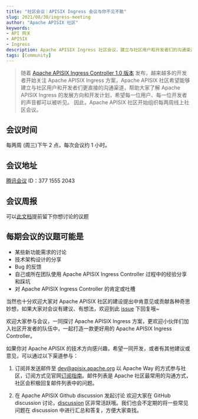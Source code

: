 ```yaml
---
title: "社区会议｜APISIX Ingress 会议与你不见不散"
slug: 2021/08/30/ingress-meeting
author: "Apache APISIX 社区"
keywords:
- API 网关
- APISIX
- Ingress
description: Apache APISIX Ingress 社区会议，建立与社区用户和开发者们的沟通渠道，帮助大家了解 Apache APISIX Ingress 的发展方向和开发计划。
tags: [Community]
---
```


> 随着 [Apache APISIX Ingress Controller 1.0 版本](https://apisix.apache.org/blog/2021/06/18/first-GA-version-v1.0-of-Apache-APISIX-Ingress-Controller-released) 发布，越来越多的开发者开始关注 Apache APISIX Ingress 方案，Apache APISIX 社区希望能够建立与社区用户和开发者们更直接的沟通渠道，帮助大家了解 Apache APISIX Ingress 的发展方向和开发计划，希望每一位用户、每一位开发者的声音都可以被听见。 因此，Apache APISIX 社区开始组织每两周线上社区会议。

<!--truncate-->

## 会议时间

每两周 (周三)下午 2 点，每次会议约 1 小时。

## 会议地址

[腾讯会议](https://meeting.tencent.com/s/eTvhm052verD) ID：377 1555 2043

## 会议周报

可以[此文档](https://docs.qq.com/doc/DSEhMeGJ0UXdydFJy)提前留下你想讨论的议题

## 每期会议的议题可能是

- 某些新功能需求的讨论
- 技术架构设计的分享
- Bug 的反馈
- 自己或所在团队使用 Apache APISIX Ingress Controller 过程中的经验分享和踩坑
- 对 Apache APISIX Ingress Controller 的肯定或吐槽

当然也十分欢迎大家对 Apache APISIX 社区的建设提出中肯意见或贡献各种奇思妙想，如果大家对会议有建议、有想法，欢迎到此 [issue](https://github.com/apache/apisix-ingress-controller/issues/614) 下回复哦~

欢迎大家参与会议，一同探讨 Apache APISIX Ingress 方案，更欢迎小伙伴们加入社区开发者的队伍中，一起打造一款更好用的 Apache APISIX Ingress Controller。

如果你对 Apache APISIX 的技术方向感兴趣，希望一同开发，或者有其他建议或意见，可以通过以下渠道参与：

1. 订阅并发送邮件至 dev@apisix.apache.org‍
以 Apache Way 的方式参与社区，订阅方式见官网[订阅指南](https://apisix.apache.org/docs/general/join)。邮件列表是 Apache 社区最常用的沟通方式，社区会积极回复邮件列表中的问题。

2. 在 Apache APISIX Github discussion 发起讨论
欢迎大家在 GitHub discussion 讨论，[discussion](https://github.com/apache/apisix/discussions) 区非常活跃哦。我们也会不定期的将一些常见问题在 discussion 中进行汇总和答复，方便大家查找。
